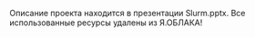 Описание проекта находится в презентации Slurm.pptx.
Все использованные ресурсы удалены из Я.ОБЛАКА!
